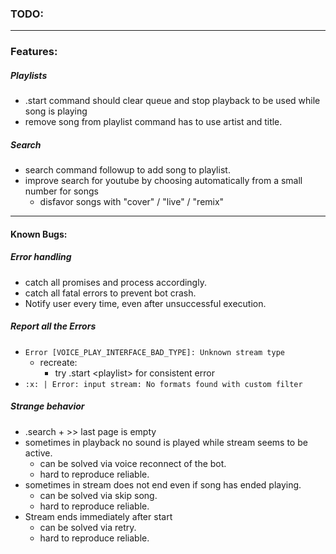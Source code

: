 ### **TODO:** ###

---

### Features: ###

##### Playlists #####
- .start command should clear queue and stop playback to be used while song is playing
- remove song from playlist command has to use artist and title. 

##### Search #####
- search command followup to add song to playlist.
- improve search for youtube by choosing automatically from a small number for songs
	- disfavor songs with "cover" / "live" / "remix"

---

#### Known Bugs: ####

##### Error handling #####
- catch all promises and process accordingly.
- catch all fatal errors to prevent bot crash.
- Notify user every time, even after unsuccessful execution.

##### Report all the Errors ####
- `Error [VOICE_PLAY_INTERFACE_BAD_TYPE]: Unknown stream type`
	- recreate:
		- try .start &lt;playlist&gt; for consistent error
- `:x: | Error: input stream: No formats found with custom filter`

##### Strange behavior #####
- .search + >> last page is empty
- sometimes in playback no sound is played while stream seems to be active.
	- can be solved via voice reconnect of the bot.
	- hard to reproduce reliable.
- sometimes in stream does not end even if song has ended playing.
	- can be solved via skip song.
	- hard to reproduce reliable.
- Stream ends immediately after start
	- can be solved via retry.
	- hard to reproduce reliable.
